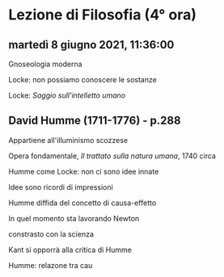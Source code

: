 # Lezione di Filosofia (4° ora)

## martedì 8 giugno 2021, 11:36:00

Gnoseologia moderna

Locke: non possiamo conoscere le sostanze

Locke: _Saggio sull'intelletto umano_

## David Humme (1711-1776) - p.288

Appartiene all'illuminismo scozzese

Opera fondamentale, _Il trattato sulla natura umana_, 1740 circa

Humme come Locke: non ci sono idee innate


Idee sono ricordi di impressioni

Humme diffida del concetto di causa-effetto

In quel momento sta lavorando Newton

constrasto con la scienza

Kant si opporrà alla critica di Humme

Humme: relazone tra cau
<!--stackedit_data:
eyJoaXN0b3J5IjpbLTI4Nzc5MjEyXX0=
-->